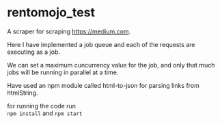# rentomojo_test
A scraper for scraping https://medium.com.


Here I have implemented a job queue and each of the requests are executing as a job.

We can set a maximum cuncurrency value for the job, and only that much jobs will be running in parallel at a time.


Have used an npm module called html-to-json for parsing links from htmlString.

for running the code run  
```npm install``` and
```npm start```
